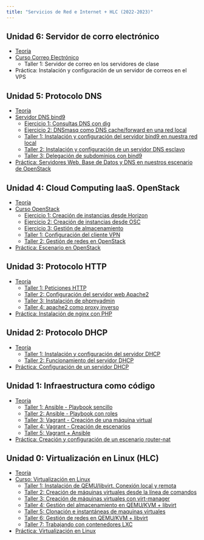 ```yaml
---
title: "Servicios de Red e Internet + HLC (2022-2023)"
---
```


## Unidad 6: Servidor de corro electrónico

* [Teoría]()
* [Curso Correo Electrónico](https://github.com/josedom24/curso_correo_electronico_ies)
	* Taller 1: Servidor de correo en los servidores de clase
* Práctica: Instalación y configuración de un servidor de correos en el VPS

## Unidad 5: Protocolo DNS

* [Teoría](https://raw.githubusercontent.com/josedom24/presentaciones/main/servicios/dns.pdf)
* [Servidor DNS bind9](https://raw.githubusercontent.com/josedom24/presentaciones/main/servicios/bind9.pdf)
	* [Ejercicio 1: Consultas DNS con dig](5_dns/ejercicio1.html)
	* [Ejercicio 2: DNSmasq como DNS cache/forward en una red local](5_dns/ejercicio2.html)
	* [Taller 1: Instalación y configuración del servidor bind9 en nuestra red local](5_dns/t1.html)
	* [Taller 2: Instalación y configuración de un servidor DNS esclavo](5_dns/t2.html)
	* [Taller 3: Delegación de subdominios con bind9](5_dns/t3.html)
* [Práctica: Servidores Web, Base de Datos y DNS en nuestros escenario de OpenStack](5_dns/practica.html)

## Unidad 4: Cloud Computing IaaS. OpenStack 

* [Teoría](https://raw.githubusercontent.com/josedom24/presentaciones/main/hlc/cloudcomputing.pdf)
* [Curso OpenStack](https://github.com/josedom24/curso_openstack_ies)
	* [Ejercicio 1: Creación de instancias desde Horizon](4_iaas/ejercicio1.html)
	* [Ejercicio 2: Creación de instancias desde OSC](4_iaas/ejercicio2.html)
	* [Ejercicio 3: Gestión de almacenamiento](4_iaas/ejercicio3.html)
	* [Taller 1: Configuración del cliente VPN](4_iaas/t1.html)
	* [Taller 2: Gestión de redes en OpenStack](4_iaas/t2.html)
* [Práctica: Escenario en OpenStack](4_iaas/practica.html)

## Unidad 3: Protocolo HTTP

* [Teoría](https://raw.githubusercontent.com/josedom24/presentaciones/main/servicios/http.pdf)
	* [Taller 1: Peticiones HTTP](3_http/t1.html)
	* [Taller 2: Configuración del servidor web Apache2](3_http/t2.html)
	* [Taller 3: Instalación de phpmyadmin](3_http/t3.html)
	* [Taller 4: apache2 como proxy inverso](3_http/t4.html)
* [Práctica: Instalación de nginx con PHP](3_http/practica.html)

## Unidad 2: Protocolo DHCP

* [Teoría](https://raw.githubusercontent.com/josedom24/presentaciones/main/servicios/dhcp.pdf)
	* [Taller 1: Instalación y configuración del servidor DHCP](2_dhcp/t1.html)
	* [Taller 2: Funcionamiento del servidor DHCP](2_dhcp/t2.html)
* [Práctica: Configuración de un servidor DHCP](2_dhcp/practica.html)

## Unidad 1: Infraestructura como código
	
* [Teoría](https://raw.githubusercontent.com/josedom24/presentaciones/main/servicios/iac.pdf)
	* [Taller 1: Ansible - Playbook sencillo](1_iac/t1.html)
	* [Taller 2: Ansible - Playbook con roles](1_iac/t2.html)
	* [Taller 3: Vagrant - Creación de una máquina virtual](1_iac/t3.html)
	* [Taller 4: Vagrant - Creación de escenarios](1_iac/t4.html)
	* [Taller 5: Vagrant + Ansible](1_iac/t5.html)
* [Práctica: Creación y configuración de un escenario router-nat](1_iac/practica.html)

## Unidad 0: Virtualización en Linux (HLC)

* [Teoría](https://raw.githubusercontent.com/josedom24/presentaciones/main/hlc/virtualizacion.pdf)
* [Curso: Virtualización en Linux](https://github.com/josedom24/curso_virtualizacion_linux)
	* [Taller 1: Instalación de QEMU/libvirt. Conexión local y remota](0_virtualizacion/t1.html)
    * [Taller 2: Creación de máquinas virtuales desde la línea de comandos](0_virtualizacion/t2.html)
    * [Taller 3: Creación de máquinas virtuales con virt-manager](0_virtualizacion/t3.html)
    * [Taller 4: Gestión del almacenamiento en QEMU/KVM + libvirt](0_virtualizacion/t4.html)
    * [Taller 5: Clonación e instantáneas de maquinas virtuales](0_virtualizacion/t5.html)
    * [Taller 6: Gestión de redes en QEMU/KVM + libvirt](0_virtualizacion/t6.html)
    * [Taller 7: Trabajando con contenedores LXC](0_virtualizacion/t7.html)
* [Práctica: Virtualización en Linux](0_virtualizacion/practica.html)

<!--
# Correo

# Kubernetes

# Almacenamiento

# Cluster de alta disponibilidad

-->
